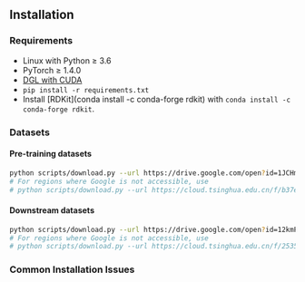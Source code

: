 ## Installation

### Requirements

- Linux with Python ≥ 3.6
- PyTorch ≥ 1.4.0
- [DGL with CUDA](https://www.dgl.ai/pages/start.html)
- `pip install -r requirements.txt`
- Install [RDKit](conda install -c conda-forge rdkit) with `conda install -c conda-forge rdkit`.

### Datasets

#### Pre-training datasets

```bash
python scripts/download.py --url https://drive.google.com/open?id=1JCHm39rf7HAJSp-1755wa32ToHCn2Twz --path data --fname small.bin
# For regions where Google is not accessible, use
# python scripts/download.py --url https://cloud.tsinghua.edu.cn/f/b37eed70207c468ba367/?dl=1 --fname small.bin
```

#### Downstream datasets

```bash
python scripts/download.py --url https://drive.google.com/open?id=12kmPV3XjVufxbIVNx5BQr-CFM9SmaFvM --path data --fname downstream.tar.gz
# For regions where Google is not accessible, use
# python scripts/download.py --url https://cloud.tsinghua.edu.cn/f/2535437e896c4b73b6bb/?dl=1 --fname downstream.tar.gz
```

### Common Installation Issues
